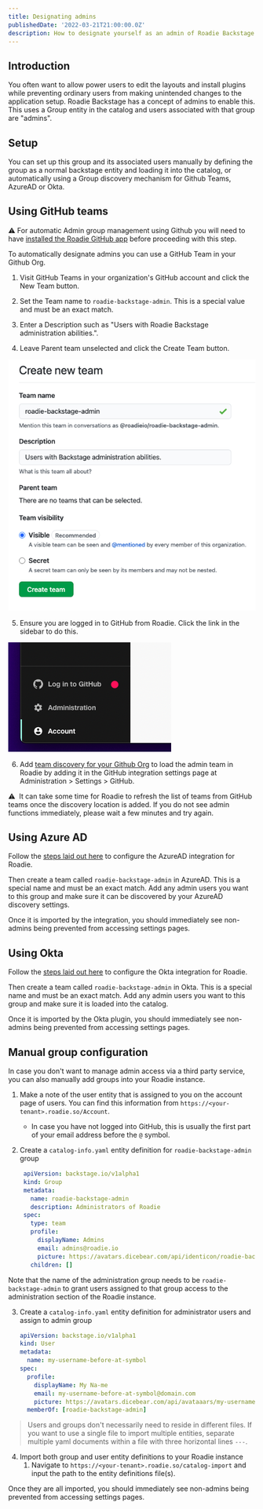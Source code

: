 ```yaml
---
title: Designating admins
publishedDate: '2022-03-21T21:00:00.0Z'
description: How to designate yourself as an admin of Roadie Backstage.
---
```


## Introduction

You often want to allow power users to edit the layouts and install plugins while preventing
ordinary users from making unintended changes to the application setup. Roadie Backstage has a
concept of admins to enable this. This uses a Group entity in the catalog and users associated with that group are "admins". 

## Setup

You can set up this group and its associated users manually by defining the group as a normal backstage entity and loading 
it into the catalog, or automatically using a Group discovery mechanism for Github Teams, AzureAD or Okta. 


## Using GitHub teams

⚠️  For automatic Admin group management using Github you will need to have [installed the Roadie GitHub app](/docs/getting-started/install-github-app/) before proceeding with this step.

To automatically designate admins you can use a GitHub Team in your Github Org.

1. Visit GitHub Teams in your organization's GitHub account and click the New Team button.

2. Set the Team name to `roadie-backstage-admin`. This is a special value and must be an exact match.

3. Enter a Description such as "Users with Roadie Backstage administration abilities.".

4. Leave Parent team unselected and click the Create Team button.

![Form for creating a team on GitHub](./github-create-team-form.png)

5. Ensure you are logged in to GitHub from Roadie. Click the link in the sidebar to do this.

![A link that says "Log in to GitHub"](./sidebar-log-into-github.png)

6. Add [team discovery for your Github Org](/docs/details/location-management/#github-autodiscovery-and-organization-autodiscovery) to load the admin team in Roadie by adding it in the GitHub integration settings page at Administration > Settings > GitHub.

⚠️  &nbsp;It can take some time for Roadie to refresh the list of teams from GitHub teams once the discovery location is added. If you do not see admin functions immediately, please wait a few minutes and try again.


## Using Azure AD

Follow the [steps laid out here](https://roadie.io/docs/integrations/ms-graph-org-provider/) to configure the AzureAD integration for Roadie. 

Then create a team called `roadie-backstage-admin` in AzureAD. This is a special name and must be an exact match. Add any admin users you want to this group and make sure it can be discovered by your AzureAD discovery settings. 

Once it is imported by the integration, you should immediately see non-admins being prevented from accessing settings pages.


## Using Okta

Follow the [steps laid out here](https://roadie.io/docs/integrations/okta/) to configure the Okta integration for Roadie.

Then create a team called `roadie-backstage-admin` in Okta. This is a special name and must be an exact match. Add any admin users you want to this group and make sure it is loaded into the catalog.

Once it is imported by the Okta plugin, you should immediately see non-admins being prevented from accessing settings pages. 


## Manual group configuration

In case you don't want to manage admin access via a third party service, you can also manually add groups into your Roadie instance.

1. Make a note of the user entity that is assigned to you on the account page of users. You can find this information from `https://<your-tenant>.roadie.so/Account`.
   * In case you have not logged into GitHub, this is usually the first part of your email address before the `@` symbol.

2. Create a `catalog-info.yaml` entity definition for `roadie-backstage-admin` group
   ```yaml 
    apiVersion: backstage.io/v1alpha1
    kind: Group
    metadata:
      name: roadie-backstage-admin
      description: Administrators of Roadie
    spec:
      type: team
      profile:
        displayName: Admins
        email: admins@roadie.io
        picture: https://avatars.dicebear.com/api/identicon/roadie-backstage-admin.svg
      children: []
    ```
Note that the name of the administration group needs to be `roadie-backstage-admin` to grant users assigned to that group access to the administration section of the Roadie instance.



3. Create a `catalog-info.yaml` entity definition for administrator users and assign to admin group
    ```yaml
    apiVersion: backstage.io/v1alpha1
    kind: User
    metadata:
      name: my-username-before-at-symbol
    spec:
      profile:
        displayName: My Na-me
        email: my-username-before-at-symbol@domain.com
        picture: https://avatars.dicebear.com/api/avataaars/my-username-before-at-symbol.svg
      memberOf: [roadie-backstage-admin]
    ```

> Users and groups don't necessarily need to reside in different files. If you want to use a single file to import multiple entities, separate multiple yaml documents within a file with three horizontal lines `---`.

4. Import both group and user entity definitions to your Roadie instance
   1. Navigate to `https://<your-tenant>.roadie.so/catalog-import` and input the path to the entity definitions file(s).

Once they are all imported, you should immediately see non-admins being prevented from accessing settings pages. 


